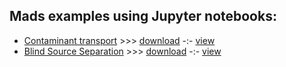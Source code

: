 ## Mads examples using Jupyter notebooks:

- [Contaminant transport](contamination.html) >>> [download](contamination.ipynb) -:- [view](https://github.com/madsjulia/Mads.jl/blob/master/notebooks/contamination.ipynb)
- [Blind Source Separation](BSS.html) >>> [download](BSS.ipynb) -:- [view](https://github.com/madsjulia/Mads.jl/blob/master/notebooks/BSS.ipynb)